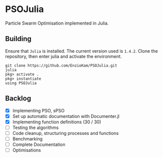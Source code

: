 # PSOJulia

Particle Swarm Optimisation implemented in Julia.

## Building

Ensure that `Julia` is installed. The current version used is `1.4.2`.
Clone the repository, then enter julia and activate the environment.

```
git clone https://github.com/EnzioKam/PSOJulia.git
julia
pkg> activate .
pkg> instantiate
using PSOJulia
```

## Backlog

- [x] Implementing PSO, sPSO
- [x] Set up automatic documentation with Documenter.jl
- [x] Implementing function definitions (30 / 30)
- [ ] Testing the algorithms
- [ ] Code cleanup, structuring processes and functions
- [ ] Benchmarking
- [ ] Complete Documentation
- [ ] Optimisations
